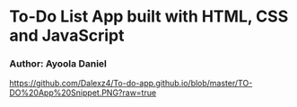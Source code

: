 # To-Do List App built with HTML, CSS and JavaScript

### Author: Ayoola Daniel

https://github.com/Dalexz4/To-do-app.github.io/blob/master/TO-DO%20App%20Snippet.PNG?raw=true
